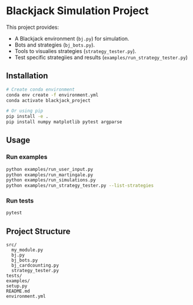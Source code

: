 # Blackjack Simulation Project

This project provides:

- A Blackjack environment (`bj.py`) for simulation.
- Bots and strategies (`bj_bots.py`).
- Tools to visualies strategies (`strategy_tester.py`).
- Test specific strategiies and results (`examples/run_strategy_tester.py`)


## Installation

```bash
# Create conda environment
conda env create -f environment.yml
conda activate blackjack_project

# Or using pip
pip install -e .
pip install numpy matplotlib pytest argparse
```

## Usage

### Run examples
```bash
python examples/run_user_input.py
python examples/run_martingale.py
python examples/run_simulations.py
python examples/run_strategy_tester.py --list-strategies
```

### Run tests
```bash
pytest
```

## Project Structure

```
src/
  my_module.py
  bj.py
  bj_bots.py
  bj_cardcounting.py
  strategy_tester.py
tests/
examples/
setup.py
README.md
environment.yml
```
